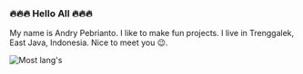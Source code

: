 ### 🔥🔥🔥 Hello All 🔥🔥🔥

My name is Andry Pebrianto. I like to make fun projects. I live in Trenggalek, East Java, Indonesia.
Nice to meet you 😉.

![Most lang's](https://github-readme-stats.vercel.app/api/top-langs/?username=andry-pebrianto&layout=compact)
